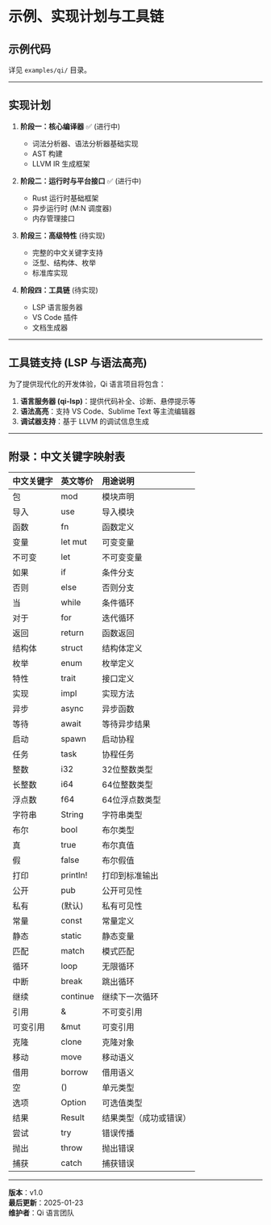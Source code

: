 # 示例、实现计划与工具链

## 示例代码

详见 `examples/qi/` 目录。

---

## 实现计划

1. **阶段一：核心编译器** ✅ (进行中)
   - 词法分析器、语法分析器基础实现
   - AST 构建
   - LLVM IR 生成框架

2. **阶段二：运行时与平台接口** ✅ (进行中)
   - Rust 运行时基础框架
   - 异步运行时 (M:N 调度器)
   - 内存管理接口

3. **阶段三：高级特性** (待实现)
   - 完整的中文关键字支持
   - 泛型、结构体、枚举
   - 标准库实现

4. **阶段四：工具链** (待实现)
   - LSP 语言服务器
   - VS Code 插件
   - 文档生成器

---

## 工具链支持 (LSP 与语法高亮)

为了提供现代化的开发体验，Qi 语言项目将包含：

1. **语言服务器 (qi-lsp)**：提供代码补全、诊断、悬停提示等
2. **语法高亮**：支持 VS Code、Sublime Text 等主流编辑器
3. **调试器支持**：基于 LLVM 的调试信息生成

---

## 附录：中文关键字映射表

| 中文关键字 | 英文等价    | 用途说明               |
| :--------- | :---------- | :--------------------- |
| 包         | mod         | 模块声明               |
| 导入       | use         | 导入模块               |
| 函数       | fn          | 函数定义               |
| 变量       | let mut     | 可变变量               |
| 不可变     | let         | 不可变变量             |
| 如果       | if          | 条件分支               |
| 否则       | else        | 否则分支               |
| 当         | while       | 条件循环               |
| 对于       | for         | 迭代循环               |
| 返回       | return      | 函数返回               |
| 结构体     | struct      | 结构体定义             |
| 枚举       | enum        | 枚举定义               |
| 特性       | trait       | 接口定义               |
| 实现       | impl        | 实现方法               |
| 异步       | async       | 异步函数               |
| 等待       | await       | 等待异步结果           |
| 启动       | spawn       | 启动协程               |
| 任务       | task        | 协程任务               |
| 整数       | i32         | 32位整数类型           |
| 长整数     | i64         | 64位整数类型           |
| 浮点数     | f64         | 64位浮点数类型         |
| 字符串     | String      | 字符串类型             |
| 布尔       | bool        | 布尔类型               |
| 真         | true        | 布尔真值               |
| 假         | false       | 布尔假值               |
| 打印       | println!    | 打印到标准输出         |
| 公开       | pub         | 公开可见性             |
| 私有       | (默认)      | 私有可见性             |
| 常量       | const       | 常量定义               |
| 静态       | static      | 静态变量               |
| 匹配       | match       | 模式匹配               |
| 循环       | loop        | 无限循环               |
| 中断       | break       | 跳出循环               |
| 继续       | continue    | 继续下一次循环         |
| 引用       | &           | 不可变引用             |
| 可变引用   | &mut        | 可变引用               |
| 克隆       | clone       | 克隆对象               |
| 移动       | move        | 移动语义               |
| 借用       | borrow      | 借用语义               |
| 空         | ()          | 单元类型               |
| 选项       | Option      | 可选值类型             |
| 结果       | Result      | 结果类型（成功或错误） |
| 尝试       | try         | 错误传播               |
| 抛出       | throw       | 抛出错误               |
| 捕获       | catch       | 捕获错误               |

---

**版本**：v1.0  
**最后更新**：2025-01-23  
**维护者**：Qi 语言团队
